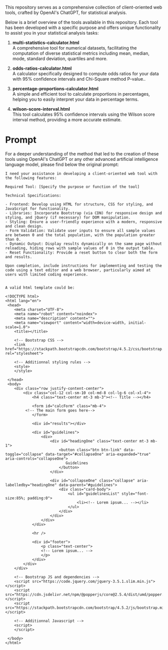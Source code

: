 This repository serves as a comprehensive collection of client-oriented web tools, crafted by OpenAI's ChatGPT, for statistical analysis. 

Below is a brief overview of the tools available in this repository. Each tool has been developed with a specific purpose and offers unique functionality to assist you in your statistical analysis tasks:

1. **multi-statistics-calculator.html**  
   A comprehensive tool for numerical datasets, facilitating the computation of diverse statistical metrics including mean, median, mode, standard deviation, quartiles and more.

2. **odds-ratios-calculator.html**  
   A calculator specifically designed to compute odds ratios for your data with 95% confidence intervals and Chi-Square method P-value..

3. **percentage-proportions-calculator.html**  
   A simple and efficient tool to calculate proportions in percentages, helping you to easily interpret your data in percentage terms.

4. **wilson-score-interval.html**  
   This tool calculates 95% confidence intervals using the Wilson score interval method, providing a more accurate estimate.


# Prompt
For a deeper understanding of the method that led to the creation of these tools using OpenAI's ChatGPT or any other advanced artificial intelligence language model, please find below the original prompt:

````
I need your assistance in developing a client-oriented web tool with the following features:

Required Tool: [Specify the purpose or function of the tool]

Technical Specifications:

- Frontend: Develop using HTML for structure, CSS for styling, and JavaScript for functionality.
- Libraries: Incorporate Bootstrap (via CDN) for responsive design and styling, and jQuery (if necessary) for DOM manipulation.
- Styling: Ensure a user-friendly experience with a modern, responsive and clean design.
- Form Validation: Validate user inputs to ensure all sample values are between 0 and the total population, with the population greater than 0.
- Dynamic Output: Display results dynamically on the same page without reloading, hiding rows with sample values of 0 in the output table.
- Reset Functionality: Provide a reset button to clear both the form and results.

Upon completion, include instructions for implementing and testing the code using a text editor and a web browser, particularly aimed at users with limited coding experience.


A valid html template could be:

<!DOCTYPE html>
<html lang="en">
 <head>
    <meta charset="UTF-8">
    <meta name="robot" content="noindex">
    <meta name="description" content="">
    <meta name="viewport" content="width=device-width, initial-scale=1.0">
    <title></title>
	
    <!-- Bootstrap CSS -->
    <link href="https://stackpath.bootstrapcdn.com/bootstrap/4.5.2/css/bootstrap.min.css" rel="stylesheet">
	
	<!-- Additionnal styling rules --> 
    <style>
    </style>
	
 </head>
 <body>
    <div class="row justify-content-center">
        <div class="col-12 col-sm-10 col-md-8 col-lg-6 col-xl-4">
            <h4 class="text-center mt-3 mb-3"><!-- Title --></h4>

            <form id="calcForm" class="mb-4">
		 <!-- The main form goes here-->
            </form>

            <div id="results"></div>
            
            <div id="guidelines">
                <div>
                    <div id="headingOne" class="text-center mt-3 mb-1">
                        <button class="btn btn-link" data-toggle="collapse" data-target="#collapseOne" aria-expanded="true" aria-controls="collapseOne">
                           Guidelines
                        </button>
                    </div>

                    <div id="collapseOne" class="collapse" aria-labelledby="headingOne" data-parent="#guidelines">
                        <div class="card-body">
                            <ul id="guidelinesList" style="font-size:85%; padding:0">
								<li><!-- Lorem ipsum... --></li>
                            </ul>
                        </div>
                    </div>
                </div>
            </div>

            <hr />
			
            <div id="footer">
                <p class="text-center">
				<!-- Lorem ipsum... -->
                </p>        
            </div>
        </div>
    </div>

    <!-- Bootstrap JS and dependencies -->
    <script src="https://code.jquery.com/jquery-3.5.1.slim.min.js"></script>
    <script src="https://cdn.jsdelivr.net/npm/@popperjs/core@2.5.4/dist/umd/popper.min.js"></script>
    <script src="https://stackpath.bootstrapcdn.com/bootstrap/4.5.2/js/bootstrap.min.js"></script>
 
	<!-- Additionnal Javascript --> 
    <script>
    </script>

 </body>
</html>

````

